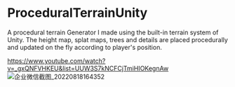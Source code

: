 ProceduralTerrainUnity
======================

A procedural terrain Generator I made using the built-in terrain system of Unity. The height map, splat maps, trees and details are placed procedurally and updated on the fly according to player's position. 

https://www.youtube.com/watch?v=_gxQNFVHKEU&list=UUW3S7kNCFCjTmiHIOKegnAw
![企业微信截图_20220818164352](https://user-images.githubusercontent.com/11438971/185351929-24a9efb4-9b32-4656-bba0-331cc0649a2e.png)
